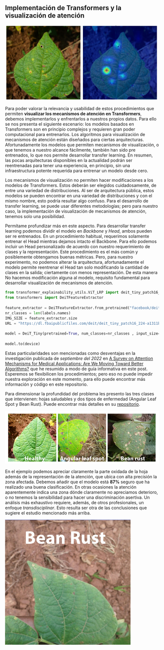 ## Implementación de Transformers y la visualización de atención


<img src="https://github.com/sandroormeno/Vision-Transformer-ViT/blob/main/images/beans%2028.png"  width="700">

Para poder valorar la relevancia y usabilidad de estos procedimientos que permiten **visualizar los mecanismos de atención en Transformers**, debemos implementarlos y enfrentarlos a nuestros propios datos. Para ello se nos presenta el siguiente escenario: los modelos basados en Transformers son en principio complejos y requieren gran poder computacional para entrenarlos. Los algoritmos para visualización de mecanismos de atención están diseñados para ciertas arquitecturas. Afortunadamente los modelos que permiten mecanismos de visualización, o que tenemos a nuestro alcance fácilmente, también han sido pre entrenados, lo que nos permite desarrollar transfer learning. En resumen, las pocas arquitecturas disponibles en la actualidad podrán ser reentrenadas para tener una experiencia, en principio, sin una infraestructura potente requerida para entrenar un modelo desde cero.

Los mecanismos de visualización no permiten hacer modificaciones a los modelos de Transformers. Estos deberán ser elegidos cuidadosamente, de entre una variedad de distribuciones. Al ser de arquitectura pública, estos modelos se pueden encontrar en una variedad de distribuciones y con el mismo nombre, esto podría resultar algo confuso. Para el desarrollo de transfer learning, se puede usar diferentes metodologías; pero para nuestro caso, la implementación de visualización de mecanismos de atención, tenemos solo una posibilidad.

Permítame profundizar más en este aspecto. Para desarrollar transfer learning podemos dividir el modelo en *Backbone* y *Head*, ambos pueden ser re entrenados.  En un procedimiento habitual, requerimos solamente entrenar el Head mientras dejamos intacto el Backbone. Para ello podemos incluir un Head personalizado de acuerdo con nuestro requerimiento de clases y la representación. Este procedimiento es el más común y posiblemente obtengamos buenas métricas. Pero, para nuestro experimento, no podemos alterar la arquitectura, afortunadamente el modelo permite reentrenar el Head tan solo modificando la cantidad de clases en la salida; ciertamente con menos representación. De esta manera No hacemos modificación alguna al modelo, requisito fundamental para desarrollar visualización de mecanismos de atención.

``` python
from transformer_explainability_utils.ViT_LRP import deit_tiny_patch16_224 as DeiT_Tiny
from transformers import DeiTFeatureExtractor

feature_extractor = DeiTFeatureExtractor.from_pretrained("facebook/deit-tiny-patch16-224")
nr_classes = len(labels.names)
IMG_SIZE = feature_extractor.size
URL = "https://dl.fbaipublicfiles.com/deit/deit_tiny_patch16_224-a1311bcf.pth"

model = DeiT_Tiny(pretrained=True, num_classes=nr_classes , input_size=(3, IMG_SIZE, IMG_SIZE), url=URL)

model.to(device)
```

Estas particularidades son mencionadas como desventajas en la investigación publicada de *septiembre del 2022* en [A Survey on Attention Mechanisms for Medical Applications: Are We Moving Toward Better Algorithms?](https://arxiv.org/abs/2204.12406) que he resumido a modo de guía informativa en este post. Esperemos se flexibilicen los procedimientos; pero eso no puede impedir nuestra exploración en este momento, para ello puede encontrar más información y código en este repositorio.

Para dimensionar la profundidad del problema les presento las tres clases que intervienen:  hojas saludables y dos tipos de enfermedad (Angular Leaf Spot y Bean Rust). Puede encontrar más detalles en su [repositorio](https://github.com/AI-Lab-Makerere/ibean/). 

![screen](https://github.com/sandroormeno/Vision-Transformer-ViT/blob/main/images/beans%20class.png)

En el ejemplo podemos apreciar claramente la parte oxidada de la hoja además de la representación de la atención, que ubica con alta precisión la zona afectada. Debemos añadir que el modelo está **87%** seguro que ha realizado una buena clasificación.   En otras ocasiones la atención aparentemente indica una zona dónde claramente no apreciamos deterioro, o no tenemos la sensibilidad para hacer una discriminación asertiva. Un análisis más exhaustivo requiere, además, de otros profesionales, un enfoque *transdisciplinar*. Esto resulta ser otra de las conclusiones que sugiere el estudio mencionado más arriba.

![screen](https://github.com/sandroormeno/Vision-Transformer-ViT/blob/main/images/beans.gif)
